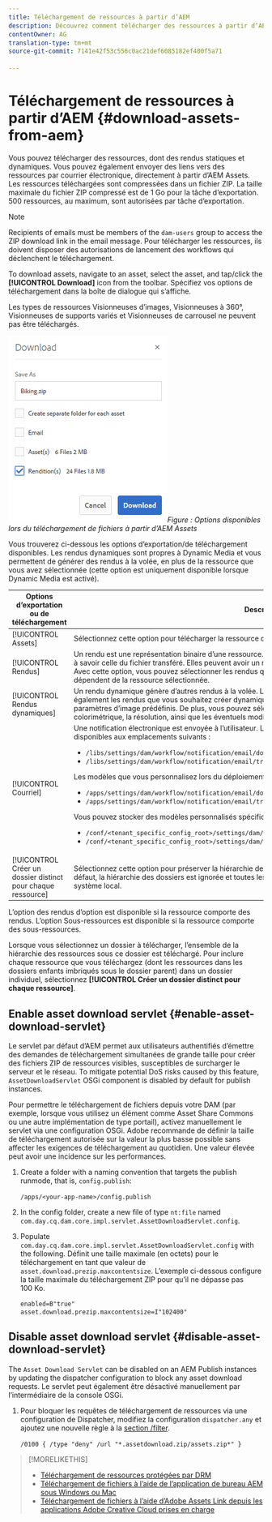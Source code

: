 ```yaml
---
title: Téléchargement de ressources à partir d’AEM
description: Découvrez comment télécharger des ressources à partir d’AEM et activer ou désactiver la fonctionnalité de téléchargement.
contentOwner: AG
translation-type: tm+mt
source-git-commit: 7141e42f53c556c0ac21def6085182ef400f5a71

---
```



# Téléchargement de ressources à partir d’AEM {#download-assets-from-aem}

Vous pouvez télécharger des ressources, dont des rendus statiques et dynamiques. Vous pouvez également envoyer des liens vers des ressources par courrier électronique, directement à partir d’AEM Assets. Les ressources téléchargées sont compressées dans un fichier ZIP. La taille maximale du fichier ZIP compressé est de 1 Go pour la tâche d’exportation. 500 ressources, au maximum, sont autorisées par tâche d’exportation.

>[!NOTE]
>
>Recipients of emails must be members of the `dam-users` group to access the ZIP download link in the email message. Pour télécharger les ressources, ils doivent disposer des autorisations de lancement des workflows qui déclenchent le téléchargement.

To download assets, navigate to an asset, select the asset, and tap/click the **[!UICONTROL Download]** icon from the toolbar. Spécifiez vos options de téléchargement dans la boîte de dialogue qui s’affiche.

Les types de ressources Visionneuses d’images, Visionneuses à 360°, Visionneuses de supports variés et Visionneuses de carrousel ne peuvent pas être téléchargés.

![Options disponibles lors du téléchargement de fichiers à partir d’AEM Assets](assets/asset_download_dialog.png)*Figure : Options disponibles lors du téléchargement de fichiers à partir d’AEM Assets*

Vous trouverez ci-dessous les options d’exportation/de téléchargement disponibles. Les rendus dynamiques sont propres à Dynamic Media et vous permettent de générer des rendus à la volée, en plus de la ressource que vous avez sélectionnée (cette option est uniquement disponible lorsque Dynamic Media est activé).

| Options d’exportation ou de téléchargement | Descriptions |
|---|---|
| [!UICONTROL Assets] | Sélectionnez cette option pour télécharger la ressource dans son format d’origine sans aucun rendu. |
| [!UICONTROL Rendus] | Un rendu est une représentation binaire d’une ressource. Les ressources possèdent une représentation principale, à savoir celle du fichier transféré. Elles peuvent avoir un nombre illimité de représentations. <br> Avec cette option, vous pouvez sélectionner les rendus que vous souhaitez télécharger. Les rendus disponibles dépendent de la ressource sélectionnée. |
| [!UICONTROL Rendus dynamiques] | Un rendu dynamique génère d’autres rendus à la volée. Lorsque vous sélectionnez cette option, vous sélectionnez également les rendus que vous souhaitez créer dynamiquement en effectuant une sélection dans la liste des paramètres d’image prédéfinis. De plus, vous pouvez sélectionner la taille, l’unité de mesure, le format, l’espace colorimétrique, la résolution, ainsi que les éventuels modificateurs d’image (pour inverser l’image, par exemple). |
| [!UICONTROL Courriel] | Une notification électronique est envoyée à l’utilisateur. Les modèles standard de courrier électronique sont disponibles aux emplacements suivants :<ul><li>`/libs/settings/dam/workflow/notification/email/downloadasset`</li><li>`/libs/settings/dam/workflow/notification/email/transientworkflowcompleted`</li></ul> Les modèles que vous personnalisez lors du déploiement doivent se trouver à ces emplacements : <ul><li>`/apps/settings/dam/workflow/notification/email/downloadasset`</li><li>`/apps/settings/dam/workflow/notification/email/transientworkflowcompleted`</li></ul>Vous pouvez stocker des modèles personnalisés spécifiques au client à ces emplacements :<ul><li>`/conf/<tenant_specific_config_root>/settings/dam/workflow/notification/email/downloadasset`</li><li>`/conf/<tenant_specific_config_root>/settings/dam/workflow/notification/email/transientworkflowcompleted`</li></ul> |
| [!UICONTROL Créer un dossier distinct pour chaque ressource] | Sélectionnez cette option pour préserver la hiérarchie des dossiers lors du téléchargement des ressources. Par défaut, la hiérarchie des dossiers est ignorée et toutes les ressources sont téléchargées dans un dossier de votre système local. |

L’option des rendus d’option est disponible si la ressource comporte des rendus. L’option Sous-ressources est disponible si la ressource comporte des sous-ressources.

Lorsque vous sélectionnez un dossier à télécharger, l’ensemble de la hiérarchie des ressources sous ce dossier est téléchargé. Pour inclure chaque ressource que vous téléchargez (dont les ressources dans les dossiers enfants imbriqués sous le dossier parent) dans un dossier individuel, sélectionnez **[!UICONTROL Créer un dossier distinct pour chaque ressource]**.

## Enable asset download servlet {#enable-asset-download-servlet}

Le servlet par défaut d’AEM permet aux utilisateurs authentifiés d’émettre des demandes de téléchargement simultanées de grande taille pour créer des fichiers ZIP de ressources visibles, susceptibles de surcharger le serveur et le réseau. To mitigate potential DoS risks caused by this feature, `AssetDownloadServlet` OSGi component is disabled by default for publish instances.

Pour permettre le téléchargement de fichiers depuis votre DAM (par exemple, lorsque vous utilisez un élément comme Asset Share Commons ou une autre implémentation de type portail), activez manuellement le servlet via une configuration OSGi. Adobe recommande de définir la taille de téléchargement autorisée sur la valeur la plus basse possible sans affecter les exigences de téléchargement au quotidien. Une valeur élevée peut avoir une incidence sur les performances.

1. Create a folder with a naming convention that targets the publish runmode, that is, `config.publish`:

   `/apps/<your-app-name>/config.publish`

1. In the config folder, create a new file of type `nt:file` named `com.day.cq.dam.core.impl.servlet.AssetDownloadServlet.config`.
1. Populate `com.day.cq.dam.core.impl.servlet.AssetDownloadServlet.config` with the following. Définit une taille maximale (en octets) pour le téléchargement en tant que valeur de `asset.download.prezip.maxcontentsize`. L’exemple ci-dessous configure la taille maximale du téléchargement ZIP pour qu’il ne dépasse pas 100 Ko.

   ```
   enabled=B"true"
   asset.download.prezip.maxcontentsize=I"102400"
   ```

## Disable asset download servlet {#disable-asset-download-servlet}

The `Asset Download Servlet` can be disabled on an AEM Publish instances by updating the dispatcher configuration to block any asset download requests. Le servlet peut également être désactivé manuellement par l’intermédiaire de la console OSGi.

1. Pour bloquer les requêtes de téléchargement de ressources via une configuration de Dispatcher, modifiez la configuration `dispatcher.any` et ajoutez une nouvelle règle à la [section /filter](https://docs.adobe.com/content/help/en/experience-manager-dispatcher/using/configuring/dispatcher-configuration.html#defining-a-filter).

   `/0100 { /type "deny" /url "*.assetdownload.zip/assets.zip*" }`

>[!MORELIKETHIS]
>
>* [Téléchargement de ressources protégées par DRM](drm.md)
>* [Téléchargement de fichiers à l’aide de l’application de bureau AEM sous Windows ou Mac](https://helpx.adobe.com/experience-manager/desktop-app/aem-desktop-app.html)
>* [Téléchargement de fichiers à l’aide d’Adobe Assets Link depuis les applications Adobe Creative Cloud prises en charge](https://helpx.adobe.com/enterprise/using/manage-assets-using-adobe-asset-link.html)

